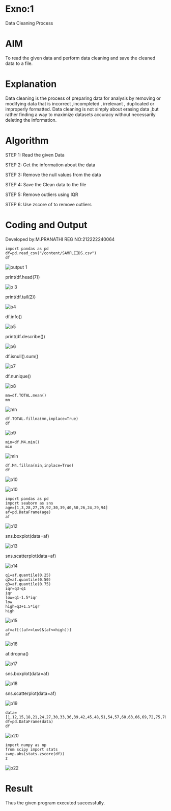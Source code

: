 # Exno:1
Data Cleaning Process

# AIM
To read the given data and perform data cleaning and save the cleaned data to a file.

# Explanation
Data cleaning is the process of preparing data for analysis by removing or modifying data that is incorrect ,incompleted , irrelevant , duplicated or improperly formatted. Data cleaning is not simply about erasing data ,but rather finding a way to maximize datasets accuracy without necessarily deleting the information.

# Algorithm
STEP 1: Read the given Data

STEP 2: Get the information about the data

STEP 3: Remove the null values from the data

STEP 4: Save the Clean data to the file

STEP 5: Remove outliers using IQR

STEP 6: Use zscore of to remove outliers

# Coding and Output

Developed by:M.PRANATHI
REG NO:212222240064

```
import pandas as pd
df=pd.read_csv("/content/SAMPLEIDS.csv")
df
```

![output 1](https://github.com/chgeethika/ex-no1/assets/142209368/cc27d6cf-05b5-4b55-9c0a-2c03001688f9)

print(df.head(7))

![o 3](https://github.com/chgeethika/ex-no1/assets/142209368/ad269980-fb09-4705-991a-7076f0b28700)

print(df.tail(2))

![o4](https://github.com/chgeethika/ex-no1/assets/142209368/99c1ad9e-d98c-44a3-96a5-61a8622d6178)

df.info()

![o5](https://github.com/chgeethika/ex-no1/assets/142209368/811fbadb-3961-4c7d-b945-60ef2d52005c)

print(df.describe())

![o6](https://github.com/chgeethika/ex-no1/assets/142209368/0c207343-ef54-4b43-b547-1a5af544a062)

df.isnull().sum()

![o7](https://github.com/chgeethika/ex-no1/assets/142209368/87c68baa-7624-4e1a-971a-80c83eb61d90)

df.nunique()

![o8](https://github.com/chgeethika/ex-no1/assets/142209368/9d9493c9-6e0b-4ee6-89be-17cbd2e5e56d)

```
mn=df.TOTAL.mean()
mn
```

![mn](https://github.com/chgeethika/ex-no1/assets/142209368/37a126cd-8ea9-4c65-af75-2697bddd6a35)

```
df.TOTAL.fillna(mn,inplace=True)
df
```

![o9](https://github.com/chgeethika/ex-no1/assets/142209368/52bc6f65-7e58-4246-b74d-aaab99b4fb0d)

```
min=df.M4.min()
min
```
![min](https://github.com/chgeethika/ex-no1/assets/142209368/3571db1b-b18c-439e-814b-4ecc847615c4)

```
df.M4.fillna(min,inplace=True)
df
```

![o10](https://github.com/chgeethika/ex-no1/assets/142209368/193b4f4d-cb59-4493-bafe-2c3aebb9c503)

![o10](https://github.com/chgeethika/ex-no1/assets/142209368/5a0746c8-ed4d-4dc3-a67f-c6e9656ce551)

```
import pandas as pd
import seaborn as sns
age=[1,3,28,27,25,92,30,39,40,50,26,24,29,94]
af=pd.DataFrame(age)
af
```

![o12](https://github.com/chgeethika/ex-no1/assets/142209368/35531f01-5402-4cc1-991f-a07e62dacf48)

sns.boxplot(data=af)

![o13](https://github.com/chgeethika/ex-no1/assets/142209368/32e94065-fd93-4f9e-93ec-5f3894e955b4)


sns.scatterplot(data=af)

![o14](https://github.com/chgeethika/ex-no1/assets/142209368/3d0adb77-0703-44c3-9261-f74cb1f0b920)

```
q1=af.quantile(0.25)
q2=af.quantile(0.50)
q3=af.quantile(0.75)
iqr=q3-q1
iqr
low=q1-1.5*iqr
low
high=q3+1.5*iqr
high
```

![o15](https://github.com/chgeethika/ex-no1/assets/142209368/225a452e-83d4-4210-8748-e8add5b925e1)

```
af=af[((af>=low)&(af<=high))]
af
```

![o16](https://github.com/chgeethika/ex-no1/assets/142209368/49056f63-9937-4109-a285-8c4388441f46)

af.dropna()

![o17](https://github.com/chgeethika/ex-no1/assets/142209368/466a854d-4b2f-43c8-85f8-ac94ad6e38d5)

sns.boxplot(data=af)

![o18](https://github.com/chgeethika/ex-no1/assets/142209368/7b62062c-59cc-4789-bbcf-5e4fd63c0b53)


sns.scatterplot(data=af)

![o19](https://github.com/chgeethika/ex-no1/assets/142209368/d294460b-cd0a-4f8e-8ea7-495169adb75c)

```
data=[1,12,15,18,21,24,27,30,33,36,39,42,45,48,51,54,57,60,63,66,69,72,75,78,81,84,87,90,93,96,99,102,105]
df=pd.DataFrame(data)
df
```

![o20](https://github.com/chgeethika/ex-no1/assets/142209368/bff14676-97ae-4ebd-9897-89d9e8a3bc87)

```
import numpy as np
from scipy import stats
z=np.abs(stats.zscore(df))
z
```

![o22](https://github.com/chgeethika/ex-no1/assets/142209368/9a5242a4-f1c6-4ffa-96b1-fa68c0aa81ab)

# Result
Thus the given program executed successfully.
